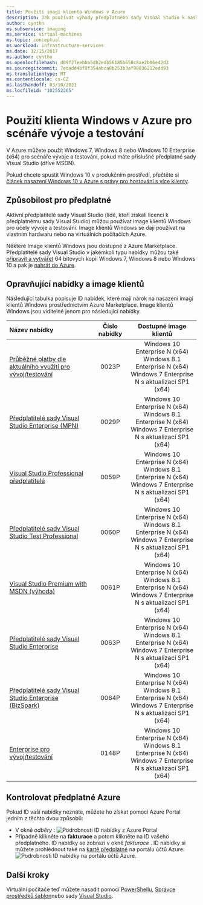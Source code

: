 ```yaml
---
title: Použití imagí klienta Windows v Azure
description: Jak používat výhody předplatného sady Visual Studio k nasazení Windows 7, Windows 8 nebo Windows 10 v Azure pro scénáře vývoje a testování
author: cynthn
ms.subservice: imaging
ms.service: virtual-machines
ms.topic: conceptual
ms.workload: infrastructure-services
ms.date: 12/15/2017
ms.author: cynthn
ms.openlocfilehash: d09f27eebba5db2edb56185b658c8ae2b06e42d3
ms.sourcegitcommit: 7edadd4bf8f354abca0b253b3af98836212edd93
ms.translationtype: MT
ms.contentlocale: cs-CZ
ms.lasthandoff: 03/10/2021
ms.locfileid: "102552265"
---
```

# <a name="use-windows-client-in-azure-for-devtest-scenarios"></a>Použití klienta Windows v Azure pro scénáře vývoje a testování
V Azure můžete použít Windows 7, Windows 8 nebo Windows 10 Enterprise (x64) pro scénáře vývoje a testování, pokud máte příslušné předplatné sady Visual Studio (dříve MSDN). 

Pokud chcete spustit Windows 10 v produkčním prostředí, přečtěte si [článek nasazení Windows 10 v Azure s právy pro hostování s více klienty](windows-desktop-multitenant-hosting-deployment.md).


## <a name="subscription-eligibility"></a>Způsobilost pro předplatné
Aktivní předplatitelé sady Visual Studio (lidé, kteří získali licenci k předplatnému sady Visual Studio) můžou používat image klientů Windows pro účely vývoje a testování. Image klientů Windows se dají používat na vlastním hardwaru nebo na virtuálních počítačích Azure.

Některé Image klientů Windows jsou dostupné z Azure Marketplace. Předplatitelé sady Visual Studio v jakémkoli typu nabídky můžou také [připravit a vytvářet](prepare-for-upload-vhd-image.md) 64 bitových kopií Windows 7, Windows 8 nebo Windows 10 a pak je [nahrát do Azure](upload-generalized-managed.md).

## <a name="eligible-offers-and-client-images"></a>Opravňující nabídky a image klientů
Následující tabulka popisuje ID nabídek, které mají nárok na nasazení imagí klientů Windows prostřednictvím Azure Marketplace. Image klientů Windows jsou viditelné jenom pro následující nabídky. 

| Název nabídky | Číslo nabídky | Dostupné image klientů | 
|:--- |:---:|:---:|
| [Průběžné platby dle aktuálního využití pro vývoj/testování](https://azure.microsoft.com/offers/ms-azr-0023p/) |0023P | Windows 10 Enterprise N (x64) <br> Windows 8.1 Enterprise N (x64) <br> Windows 7 Enterprise N s aktualizací SP1 (x64) |
| [Předplatitelé sady Visual Studio Enterprise (MPN)](https://azure.microsoft.com/offers/ms-azr-0029p/) |0029P | Windows 10 Enterprise N (x64) <br> Windows 8.1 Enterprise N (x64) <br> Windows 7 Enterprise N s aktualizací SP1 (x64) |
| [Visual Studio Professional předplatitelé](https://azure.microsoft.com/offers/ms-azr-0059p/) |0059P | Windows 10 Enterprise N (x64) <br> Windows 8.1 Enterprise N (x64) <br> Windows 7 Enterprise N s aktualizací SP1 (x64) |
| [Předplatitelé sady Visual Studio Test Professional](https://azure.microsoft.com/offers/ms-azr-0060p/) |0060P | Windows 10 Enterprise N (x64) <br> Windows 8.1 Enterprise N (x64) <br> Windows 7 Enterprise N s aktualizací SP1 (x64) |
| [Visual Studio Premium with MSDN (výhoda)](https://azure.microsoft.com/offers/ms-azr-0061p/) |0061P | Windows 10 Enterprise N (x64) <br> Windows 8.1 Enterprise N (x64) <br> Windows 7 Enterprise N s aktualizací SP1 (x64) |
| [Předplatitelé sady Visual Studio Enterprise](https://azure.microsoft.com/offers/ms-azr-0063p/) |0063P | Windows 10 Enterprise N (x64) <br> Windows 8.1 Enterprise N (x64) <br> Windows 7 Enterprise N s aktualizací SP1 (x64) |
| [Předplatitelé sady Visual Studio Enterprise (BizSpark)](https://azure.microsoft.com/offers/ms-azr-0064p/) |0064P | Windows 10 Enterprise N (x64) <br> Windows 8.1 Enterprise N (x64) <br> Windows 7 Enterprise N s aktualizací SP1 (x64) |
| [Enterprise pro vývoj/testování](https://azure.microsoft.com/offers/ms-azr-0148p/) |0148P | Windows 10 Enterprise N (x64) <br> Windows 8.1 Enterprise N (x64) <br> Windows 7 Enterprise N s aktualizací SP1 (x64) |

## <a name="check-your-azure-subscription"></a>Kontrolovat předplatné Azure
Pokud ID vaší nabídky neznáte, můžete ho získat pomocí Azure Portal jedním z těchto dvou způsobů:  
- V okně *odběry* : ![ Podrobnosti ID nabídky z Azure Portal](./media/client-images/offer-id-azure-portal.png) 
- Případně klikněte na **fakturace** a potom klikněte na ID vašeho předplatného. ID nabídky se zobrazí v okně *fakturace* .
ID nabídky si můžete prohlédnout také na [kartě předplatné](https://account.windowsazure.com/Subscriptions) na portálu účtů Azure: ![ Podrobnosti ID nabídky na portálu účtů Azure.](./media/client-images/offer-id-azure-account-portal.png) 

## <a name="next-steps"></a>Další kroky
Virtuální počítače teď můžete nasadit pomocí [PowerShellu](quick-create-powershell.md), [Správce prostředků šablon](ps-template.md)nebo sady [Visual Studio](../../azure-resource-manager/templates/create-visual-studio-deployment-project.md).